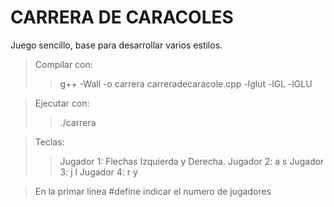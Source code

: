 # CARRERA DE CARACOLES
Juego sencillo, base para desarrollar varios estilos.

> Compilar con: 
>> g++ -Wall -o  carrera carreradecaracole.cpp -lglut -lGL -lGLU

> Ejecutar con:
>> ./carrera 

> Teclas: 
>> Jugador 1: Flechas Izquierda y Derecha.
>> Jugador 2: a s 
>> Jugador 3: j l
>> Jugador 4: r y

> En la primar linea #define indicar el numero de jugadores